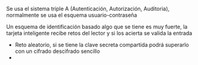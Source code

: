 Se usa el sistema triple A (Autenticación, Autorización, Auditoria), normalmente se usa el esquema usuario-contraseña

Un esquema de identificación basado algo que se tiene es muy fuerte, la tarjeta inteligente recibe retos del lector y si los acierta se valida la entrada
+ Reto aleatorio, si se tiene la clave secreta compartida podrá superarlo con un cifrado descifrado sencillo
+ 